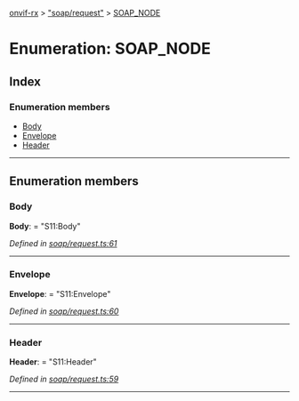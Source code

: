 [onvif-rx](../README.md) > ["soap/request"](../modules/_soap_request_.md) > [SOAP_NODE](../enums/_soap_request_.soap_node.md)

# Enumeration: SOAP_NODE

## Index

### Enumeration members

* [Body](_soap_request_.soap_node.md#body)
* [Envelope](_soap_request_.soap_node.md#envelope)
* [Header](_soap_request_.soap_node.md#header)

---

## Enumeration members

<a id="body"></a>

###  Body

**Body**:  = "S11:Body"

*Defined in [soap/request.ts:61](https://github.com/patrickmichalina/onvif-rx/blob/f117e44/src/soap/request.ts#L61)*

___
<a id="envelope"></a>

###  Envelope

**Envelope**:  = "S11:Envelope"

*Defined in [soap/request.ts:60](https://github.com/patrickmichalina/onvif-rx/blob/f117e44/src/soap/request.ts#L60)*

___
<a id="header"></a>

###  Header

**Header**:  = "S11:Header"

*Defined in [soap/request.ts:59](https://github.com/patrickmichalina/onvif-rx/blob/f117e44/src/soap/request.ts#L59)*

___

